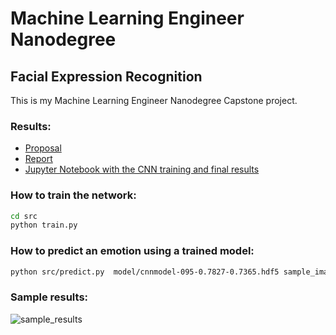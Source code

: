 # Machine Learning Engineer Nanodegree
## Facial Expression Recognition

This is my Machine Learning Engineer Nanodegree Capstone project.

### Results:
- [Proposal](https://github.com/lpicanco/nanodegree-machine-learning/blob/master/capstone/proposal.pdf)
- [Report](https://github.com/lpicanco/nanodegree-machine-learning/blob/master/capstone/report.pdf)
- [Jupyter Notebook with the CNN training and final results](https://github.com/lpicanco/nanodegree-machine-learning/blob/master/capstone/facial_expression_recognition.ipynb)

### How to train the network:

```bash
cd src
python train.py 
```

### How to predict an emotion using a trained model:
```bash
python src/predict.py  model/cnnmodel-095-0.7827-0.7365.hdf5 sample_images/angry01.jpg
```

### Sample results:
![sample_results](https://raw.githubusercontent.com/lpicanco/nanodegree-machine-learning/master/capstone/imgs/faces_prediction01.png)
